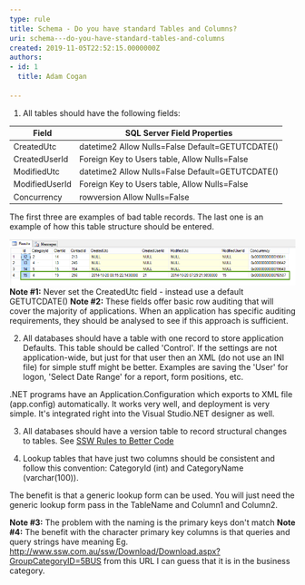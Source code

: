 ```yaml
---
type: rule
title: Schema - Do you have standard Tables and Columns?
uri: schema---do-you-have-standard-tables-and-columns
created: 2019-11-05T22:52:15.0000000Z
authors:
- id: 1
  title: Adam Cogan

---
```


1. All tables should have the following fields:



| **Field** | **SQL Server Field Properties** |
| --- | --- |
| CreatedUtc | datetime2 Allow Nulls=False Default=GETUTCDATE() |
| CreatedUserId | Foreign Key to Users table, Allow Nulls=False |
| ModifiedUtc | datetime2 Allow Nulls=False Default=GETUTCDATE() |
| ModifiedUserId | Foreign Key to Users table, Allow Nulls=False |
| Concurrency | rowversion Allow Nulls=False<br> |



 
The first three are examples of bad table records. The last one is an example of how this table structure should be entered.

![3 bad examples and 1 good example of Row auditing](imgGoodBadPracticesExampleSQLFields.png)
**Note #1:** Never set the CreatedUtc field - instead use a default GETUTCDATE()
**Note #2:** These fields offer basic row auditing that will cover the majority of applications. When an application has specific auditing requirements, they should be analysed to see if this approach is sufficient.

2. All databases should have a table with one record to store application Defaults. This table should be called 'Control'.
If the settings are not application-wide, but just for that user then an XML (do not use an INI file) for simple stuff might be better. Examples are saving the 'User' for logon, 'Select Date Range' for a report, form positions, etc.

.NET programs have an Application.Configuration which exports to XML file (app.config) automatically. It works very well, and deployment is very simple. It's integrated right into the Visual Studio.NET designer as well.

3. All databases should have a version table to record structural changes to tables. See [SSW Rules to Better Code](/_layouts/15/FIXUPREDIRECT.ASPX?WebId=3dfc0e07-e23a-4cbb-aac2-e778b71166a2&TermSetId=07da3ddf-0924-4cd2-a6d4-a4809ae20160&TermId=dec3b0f2-a632-4842-ba6c-e8c7fb2ccf16)
 
4. Lookup tables that have just two columns should be consistent and follow this convention: CategoryId (int) and CategoryName (varchar(100)).

The benefit is that a generic lookup form can be used. You will just need the generic lookup form pass in the TableName and Column1 and Column2.

**Note #3:** The problem with the naming is the primary keys don't match
**Note #4:** The benefit with the character primary key columns is that queries and query strings have meaning Eg. http://www.ssw.com.au/ssw/Download/Download.aspx?GroupCategoryID=5BUS from this URL I can guess that it is in the business category.
